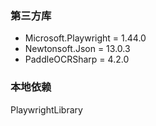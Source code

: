 ### 第三方库

* Microsoft.Playwright = 1.44.0
* Newtonsoft.Json = 13.0.3
* PaddleOCRSharp = 4.2.0

### 本地依赖
PlaywrightLibrary